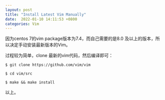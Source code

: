 ```yaml
---
layout: post
title: "Install Latest Vim Manually"
date:  2022-01-10 14:11:53 +0800
categories: Vim
---
```


因为centos 7的vim package版本为7.4，而自己需要的是8.0
及以上的版本，所以决定手动安装最新版本的Vim。

过程较为简单，clone 最新的vim代码，然后编译即可：

```
$ git clone https://github.com/vim/vim

$ cd vim/src

$ make && make install
```

以上。
